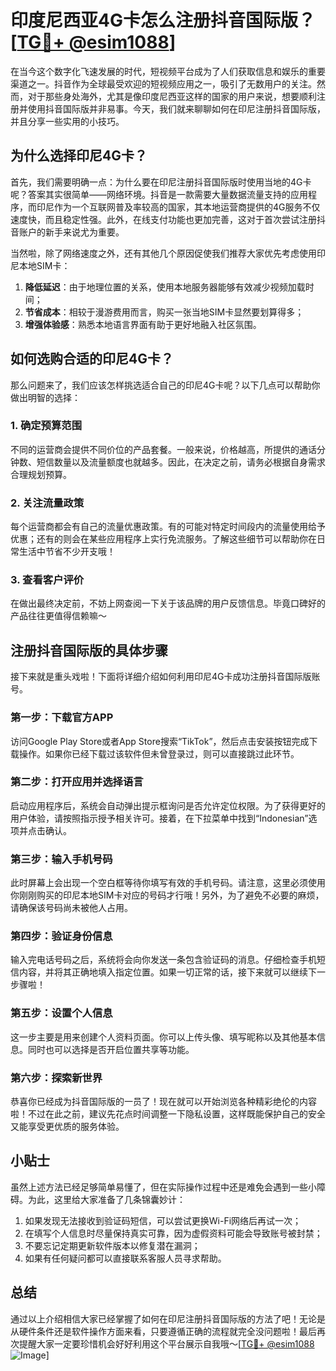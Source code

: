 # 印度尼西亚4G卡怎么注册抖音国际版？[[TG💪+ @esim1088](https://t.me/s/esim1088)]

在当今这个数字化飞速发展的时代，短视频平台成为了人们获取信息和娱乐的重要渠道之一。抖音作为全球最受欢迎的短视频应用之一，吸引了无数用户的关注。然而，对于那些身处海外，尤其是像印度尼西亚这样的国家的用户来说，想要顺利注册并使用抖音国际版并非易事。今天，我们就来聊聊如何在印尼注册抖音国际版，并且分享一些实用的小技巧。

## 为什么选择印尼4G卡？

首先，我们需要明确一点：为什么要在印尼注册抖音国际版时使用当地的4G卡呢？答案其实很简单——网络环境。抖音是一款需要大量数据流量支持的应用程序，而印尼作为一个互联网普及率较高的国家，其本地运营商提供的4G服务不仅速度快，而且稳定性强。此外，在线支付功能也更加完善，这对于首次尝试注册抖音账户的新手来说尤为重要。

当然啦，除了网络速度之外，还有其他几个原因促使我们推荐大家优先考虑使用印尼本地SIM卡：

1. **降低延迟**：由于地理位置的关系，使用本地服务器能够有效减少视频加载时间；
2. **节省成本**：相较于漫游费用而言，购买一张当地SIM卡显然要划算得多；
3. **增强体验感**：熟悉本地语言界面有助于更好地融入社区氛围。

## 如何选购合适的印尼4G卡？

那么问题来了，我们应该怎样挑选适合自己的印尼4G卡呢？以下几点可以帮助你做出明智的选择：

### 1. 确定预算范围
不同的运营商会提供不同价位的产品套餐。一般来说，价格越高，所提供的通话分钟数、短信数量以及流量额度也就越多。因此，在决定之前，请务必根据自身需求合理规划预算。

### 2. 关注流量政策
每个运营商都会有自己的流量优惠政策。有的可能对特定时间段内的流量使用给予优惠；还有的则会在某些应用程序上实行免流服务。了解这些细节可以帮助你在日常生活中节省不少开支哦！

### 3. 查看客户评价
在做出最终决定前，不妨上网查阅一下关于该品牌的用户反馈信息。毕竟口碑好的产品往往更值得信赖嘛～

## 注册抖音国际版的具体步骤

接下来就是重头戏啦！下面将详细介绍如何利用印尼4G卡成功注册抖音国际版账号。

### 第一步：下载官方APP
访问Google Play Store或者App Store搜索“TikTok”，然后点击安装按钮完成下载操作。如果你已经下载过该软件但未曾登录过，则可以直接跳过此环节。

### 第二步：打开应用并选择语言
启动应用程序后，系统会自动弹出提示框询问是否允许定位权限。为了获得更好的用户体验，请按照指示授予相关许可。接着，在下拉菜单中找到“Indonesian”选项并点击确认。

### 第三步：输入手机号码
此时屏幕上会出现一个空白框等待你填写有效的手机号码。请注意，这里必须使用你刚刚购买的印尼本地SIM卡对应的号码才行哦！另外，为了避免不必要的麻烦，请确保该号码尚未被他人占用。

### 第四步：验证身份信息
输入完电话号码之后，系统将会向你发送一条包含验证码的消息。仔细检查手机短信内容，并将其正确地填入指定位置。如果一切正常的话，接下来就可以继续下一步骤啦！

### 第五步：设置个人信息
这一步主要是用来创建个人资料页面。你可以上传头像、填写昵称以及其他基本信息。同时也可以选择是否开启位置共享等功能。

### 第六步：探索新世界
恭喜你已经成为抖音国际版的一员了！现在就可以开始浏览各种精彩绝伦的内容啦！不过在此之前，建议先花点时间调整一下隐私设置，这样既能保护自己的安全又能享受更优质的服务体验。

## 小贴士

虽然上述方法已经足够简单易懂了，但在实际操作过程中还是难免会遇到一些小障碍。为此，这里给大家准备了几条锦囊妙计：

1. 如果发现无法接收到验证码短信，可以尝试更换Wi-Fi网络后再试一次；
2. 在填写个人信息时尽量保持真实可靠，因为虚假资料可能会导致账号被封禁；
3. 不要忘记定期更新软件版本以修复潜在漏洞；
4. 如果有任何疑问都可以直接联系客服人员寻求帮助。

## 总结

通过以上介绍相信大家已经掌握了如何在印尼注册抖音国际版的方法了吧！无论是从硬件条件还是软件操作方面来看，只要遵循正确的流程就完全没问题啦！最后再次提醒大家一定要珍惜机会好好利用这个平台展示自我哦～[[TG💪+ @esim1088](https://t.me/s/esim1088) ![Image](https://i.postimg.cc/4NQfJmqS/Snipaste-2025-05-13-00-14-12.png)]